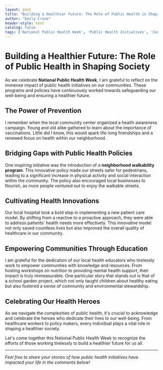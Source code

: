```yaml
---
layout: post
title: "Building a Healthier Future: The Role of Public Health in Shaping Society"
author: "Emily Crane"
header-style: text
catalog: false
tags: ['National Public Health Week', 'Public Health Initiatives', 'Community Health', 'Health Policies', 'Innovations', 'Prevention', 'Health Heroes', 'Gratitude Journal']
---
```


# Building a Healthier Future: The Role of Public Health in Shaping Society

As we celebrate **National Public Health Week**, I am grateful to reflect on the immense impact of public health initiatives on our communities. These programs and policies have continuously worked towards safeguarding our well-being and ensuring a healthier future.

## The Power of Prevention

I remember when the local community center organized a health awareness campaign. Young and old alike gathered to learn about the importance of vaccinations. Little did I know, this would spark life-long friendships and a renewed focus on health within our neighborhood.

## Bridging Gaps with Public Health Policies

One inspiring initiative was the introduction of a **neighborhood walkability program**. This innovative policy made our streets safer for pedestrians, leading to a significant increase in physical activity and social interaction within the community. The policy also encouraged local businesses to flourish, as more people ventured out to enjoy the walkable streets.

## Cultivating Health Innovations

Our local hospital took a bold step in implementing a new patient care model. By shifting from a reactive to a proactive approach, they were able to address patients' health needs more effectively. This innovative model not only saved countless lives but also improved the overall quality of healthcare in our community.

## Empowering Communities Through Education

I am grateful for the dedication of our local health educators who tirelessly work to empower communities with knowledge and resources. From hosting workshops on nutrition to providing mental health support, their impact is truly immeasurable. One particular story that stands out is that of a school garden project, which not only taught children about healthy eating but also fostered a sense of community and environmental stewardship.

## Celebrating Our Health Heroes

As we navigate the complexities of public health, it's crucial to acknowledge and celebrate the heroes who dedicate their lives to our well-being. From healthcare workers to policy makers, every individual plays a vital role in shaping a healthier society.

Let's come together this National Public Health Week to recognize the efforts of those working tirelessly to build a healthier future for us all.

---

*Feel free to share your stories of how public health initiatives have impacted your life in the comments below!*